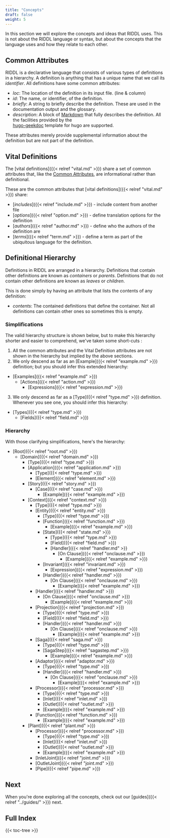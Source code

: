 ```yaml
---
title: "Concepts"
draft: false
weight: 5
---
```


In this section we will explore the concepts and ideas that RIDDL uses. This is
not about the RIDDL language or syntax, but about the concepts that the
language uses and how they relate to each other.

## Common Attributes

RIDDL is a declarative language that consists of various types of definitions
in a hierarchy. A definition is anything that has a unique name that we call
its *identifier*. All definitions have some common attributes:

* _loc_: The location of the definition in its input file. (line & column)
* _id_: The name, or identifier, of the definition. 
* _briefly_: A string to briefly describe the definition. These are used in 
  the documentation output and the glossary. 
* _description_: A block of 
   [Markdown](https://www.markdownguide.org/getting-started/) that 
  fully describes the definition. All the facilities provided by the  
  [hugo-geekdoc](https://geekdocs.de/) template for hugo are supported.

These attributes merely provide supplemental information about the 
definition but are not part of the definition.  

## Vital Definitions
The [vital definitions]({{< relref "vital.md" >}}) share a set of 
common attributes that, like the [Common Attributes](#common-attributes),
are informational rather than definitional. 

These are the common attributes that 
[vital definitions]({{< relref "vital.md" >}}) share:
* [_includes_]({{< relref "include.md" >}}) - include content from another file
* [_options_]({{< relref "option.md" >}}) - define translation options for the
  definition
* [_authors_]({{< relref "author.md" >}}) - define who the authors of the
  definition are
* [_terms_]({{< relref "term.md" >}}) - define a term as part of the
  ubiquitous language for the definition.

## Definitional Hierarchy

Definitions in RIDDL are arranged in a hierarchy. Definitions that contain other
definitions are known as *containers* or *parents*. Definitions that do not
contain other definitions are known as *leaves* or *children*.

This is done simply by having an attribute that lists the contents of any 
definition:

* _contents_: The contained definitions that define the container. Not all 
  definitions can contain other ones so sometimes this is empty.

### Simplifications
The valid hierarchy structure is shown below, but to make this hierarchy 
shorter and easier to comprehend, we've taken some short-cuts :

1. All the common attributes and the Vital Definition attributes 
are not shown in the hierarchy but implied by the above sections.
2. We only descend as far as an [Example]({{< relref "example.md" >}}) 
   definition; but you should infer this extended hierarchy:
  * [Examples]({{< relref "example.md" >}})
    * [Actions]({{< relref "action.md" >}})
      * [Expressions]({{< relref "expression.md" >}})
3. We only descend as far as a [Type]({{< relref "type.md" >}}) definition. 
   Whenever you see one, you should infer this hierarchy: 
  * [Types]({{< relref "type.md" >}})
    * [Fields]({{< relref "field.md" >}})

### Hierarchy
With those clarifying simplifications, here's the hierarchy:
* [Root]({{< relref "root.md" >}})
  * [Domain]({{< relref "domain.md" >}})
    * [Type]({{< relref "type.md" >}})
    * [Application]({{< relref "application.md" >}})
      * [Type]({{< relref "type.md" >}})
      * [Element]({{< relref "element.md" >}})
    * [Story]({{< relref "story.md" >}})
      * [Case]({{< relref "case.md" >}})
        * [Example]({{< relref "example.md" >}})
    * [Context]({{< relref "context.md" >}})
      * [Type]({{< relref "type.md" >}})
      * [Entity]({{< relref "entity.md" >}})
        * [Type]({{< relref "type.md" >}})
        * [Function]({{< relref "function.md" >}})
          * [Example]({{< relref "example.md" >}})
        * [State]({{< relref "state.md" >}})
          * [Type]({{< relref "type.md" >}})
          * [Field]({{< relref "field.md" >}})
          * [Handler]({{< relref "handler.md" >}}
            * [On Clause]({{< relref "onclause.md" >}})
              * [Example]({{< relref "example.md" >}})
        * [Invariant]({{< relref "invariant.md" >}})
          * [Expression]({{< relref "expression.md" >}})
        * [Handler]({{< relref "handler.md" >}})
          * [On Clause]({{< relref "onclause.md" >}})
            * [Example]({{< relref "example.md" >}})
      * [Handler]({{< relref "handler.md" >}})
        * [On Clause]({{< relref "onclause.md" >}})
          * [Example]({{< relref "example.md" >}})
      * [Projection]({{< relref "projection.md" >}})
        * [Type]({{< relref "type.md" >}})
        * [Field]({{< relref "field.md" >}})
        * [Handler]({{< relref "handler.md" >}})
          * [On Clause]({{< relref "onclause.md" >}})
            * [Example]({{< relref "example.md" >}})
      * [Saga]({{< relref "saga.md" >}})
        * [Type]({{< relref "type.md" >}})
        * [SagaStep]({{< relref "sagastep.md" >}})
          * [Example]({{< relref "example.md" >}})
      * [Adaptor]({{< relref "adaptor.md" >}})
        * [Type]({{< relref "type.md" >}})
        * [Handler]({{< relref "handler.md" >}})
          * [On Clause]({{< relref "onclause.md" >}})
            * [Example]({{< relref "example.md" >}})
      * [Processor]({{< relref "processor.md" >}})
        * [Type]({{< relref "type.md" >}})
        * [Inlet]({{< relref "inlet.md" >}}) 
        * [Outlet]({{< relref "outlet.md" >}})
        * [Example]({{< relref "example.md" >}})
      * [Function]({{< relref "function.md" >}})
        * [Example]({{< relref "example.md" >}})
    * [Plant]({{< relref "plant.md" >}})
      * [Processor]({{< relref "processor.md" >}})
        * [Type]({{< relref "type.md" >}})
        * [Inlet]({{< relref "inlet.md" >}})
        * [Outlet]({{< relref "outlet.md" >}})
        * [Example]({{< relref "example.md" >}})
      * [InletJoint]({{< relref "joint.md" >}})
      * [OutletJoint]({{< relref "joint.md" >}})
      * [Pipe]({{< relref "pipe.md" >}})

## Next
When you're done exploring all the concepts, check out our 
[guides]({{< relref "../guides/" >}}) next.

## Full Index

{{< toc-tree >}}
